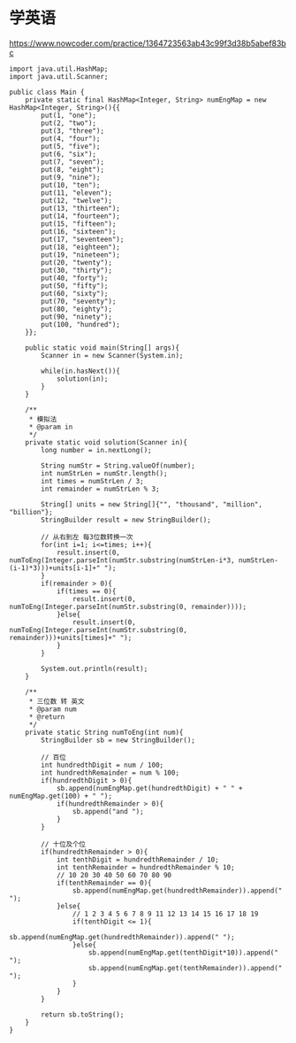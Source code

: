 # 学英语
https://www.nowcoder.com/practice/1364723563ab43c99f3d38b5abef83bc

    import java.util.HashMap;
    import java.util.Scanner;
    
    public class Main {
        private static final HashMap<Integer, String> numEngMap = new HashMap<Integer, String>(){{
            put(1, "one");
            put(2, "two");
            put(3, "three");
            put(4, "four");
            put(5, "five");
            put(6, "six");
            put(7, "seven");
            put(8, "eight");
            put(9, "nine");
            put(10, "ten");
            put(11, "eleven");
            put(12, "twelve");
            put(13, "thirteen");
            put(14, "fourteen");
            put(15, "fifteen");
            put(16, "sixteen");
            put(17, "seventeen");
            put(18, "eighteen");
            put(19, "nineteen");
            put(20, "twenty");
            put(30, "thirty");
            put(40, "forty");
            put(50, "fifty");
            put(60, "sixty");
            put(70, "seventy");
            put(80, "eighty");
            put(90, "ninety");
            put(100, "hundred");
        }};
    
        public static void main(String[] args){
            Scanner in = new Scanner(System.in);
    
            while(in.hasNext()){
                solution(in);
            }
        }
    
        /**
         * 模拟法
         * @param in
         */
        private static void solution(Scanner in){
            long number = in.nextLong();
    
            String numStr = String.valueOf(number);
            int numStrLen = numStr.length();
            int times = numStrLen / 3;
            int remainder = numStrLen % 3;
    
            String[] units = new String[]{"", "thousand", "million", "billion"};
            StringBuilder result = new StringBuilder();
    
            // 从右到左 每3位数转换一次
            for(int i=1; i<=times; i++){
                result.insert(0, numToEng(Integer.parseInt(numStr.substring(numStrLen-i*3, numStrLen-(i-1)*3)))+units[i-1]+" ");
            }
            if(remainder > 0){
                if(times == 0){
                    result.insert(0, numToEng(Integer.parseInt(numStr.substring(0, remainder))));
                }else{
                    result.insert(0, numToEng(Integer.parseInt(numStr.substring(0, remainder)))+units[times]+" ");
                }
            }
    
            System.out.println(result);
        }
    
        /**
         * 三位数 转 英文
         * @param num
         * @return
         */
        private static String numToEng(int num){
            StringBuilder sb = new StringBuilder();
    
            // 百位
            int hundredthDigit = num / 100;
            int hundredthRemainder = num % 100;
            if(hundredthDigit > 0){
                sb.append(numEngMap.get(hundredthDigit) + " " + numEngMap.get(100) + " ");
                if(hundredthRemainder > 0){
                    sb.append("and ");
                }
            }
    
            // 十位及个位
            if(hundredthRemainder > 0){
                int tenthDigit = hundredthRemainder / 10;
                int tenthRemainder = hundredthRemainder % 10;
                // 10 20 30 40 50 60 70 80 90
                if(tenthRemainder == 0){
                    sb.append(numEngMap.get(hundredthRemainder)).append(" ");
                }else{
                    // 1 2 3 4 5 6 7 8 9 11 12 13 14 15 16 17 18 19
                    if(tenthDigit <= 1){
                        sb.append(numEngMap.get(hundredthRemainder)).append(" ");
                    }else{
                        sb.append(numEngMap.get(tenthDigit*10)).append(" ");
                        sb.append(numEngMap.get(tenthRemainder)).append(" ");
                    }
                }
            }
    
            return sb.toString();
        }
    }
    


